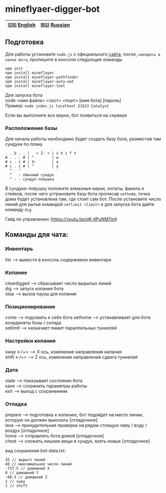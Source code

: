 # mineflyaer-digger-bot
  
| 🇺🇸 [English](../README.md) | 🇷🇺 [Russian](../README_RU.md)  
|-------------------------|----------------------------|  
  
## Подготовка  
Для работы установите `node.js` с официального [сайта](https://nodejs.org/en/), после, `находясь в папке бота`, пропишите в консоли следующие команды  
  
`npm init`  
`npm install mineflayer`  
`npm install mineflayer-pathfinder`  
`npm install mineflayer-auto-eat`  
`npm install mineflayer-tool`  
    
Для запуска бота  
node <имя файла> <хост> <порт> [имя бота] [пароль]  
Пример: `node index.js localhost 23523 Catalyst`  
  
Если вы выполните все верно, бот появиться на сервере  

### Расположение базы 
Для начала работы необходимо будет создать базу бота, разместив там сундуки по плану  
  
```
. . b . . |   > Z- > | s h i f t  
# . . . # | ^        | w  
# c . c # | X-       | a  
# c . c # | ^        | y  
  ^   ^  
  ^   - обычный сундук  
  ^ - - сундук-ловушка  
```  
  
В сундуке-ловушку положите алмазные кирки, лопаты, факела и стейков, после чего устрановите базу бота прописав `sethome`, точка дома будет установлена
 там, где стоит сам бот. После установите число линий для рытья командой `setlimit <limit>` и для запуска бота дайте команду `dig`  
  
Гайд по управлению (https://youtu.be/qK-4PuNM7mI)

## Команды для чата:
  
### Инвентарь  
list --> вывести в консоль содержимое инвентаря  
  
### Копание  
cleardigged --> сбрасывает число вырытых линий  
dig --> запуск копания бота  
stop --> вызов паузы для копания  
  
### Позиционирование  
come --> подозвать к себе бота
sethome --> устанавливает для бота координаты базы / склада  
setlimit <limit> --> назначает лимит параллельных туннелей  

### Настройки копания  
sway <-/+> --> X ось, изменение направления капания  
shift <-/+> --> Z ось, изменение направления сдвига туннелей  

### Дата  
state --> показывает состояние бота  
save --> сохранить параметры работы  
exit --> выход с сохранением  
  
### Отладка  
prepare --> подготовка к копанию, бот подойдет на место линии, которую он должен выкопать [отладочное]  
lava --> принудительная проверка на рядом стоящую лаву / воду / воздух [отладочное]  
home --> отправлять бота домой [отладочное]  
chest --> сложить лишние вещи в сундук, взять новые [отладочное]  
  
вид сохранения bot-data.txt:  
```
35 // вырыто линий  
40 // максимальное число линий  
-737.5 // домашний X  
8 // домашний Y  
-68.5 // домашний Z  
1 // sway  
1 // shift  
```
